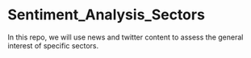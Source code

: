 # Sentiment_Analysis_Sectors
In this repo, we will use news and twitter content to assess the general interest of specific sectors. 

